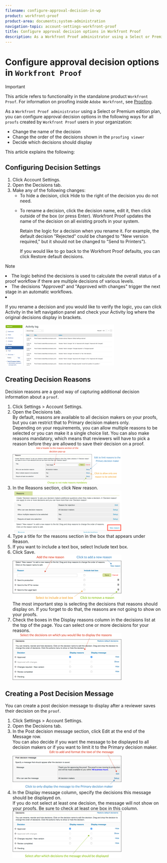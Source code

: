 ```yaml
---
filename: configure-approval-decision-in-wp
product: workfront-proof
product-area: documents;system-administration
navigation-topic: account-settings-workfront-proof
title: Configure approval decision options in Workfront Proof
description: As a Workfront Proof administrator using a Select or Premium edition plan, you can configure approval decision options in the following ways for all proofs created by Workfront Proof users in your organization:
---
```


# Configure approval decision options in `Workfront Proof`

>[!IMPORTANT]
>
>This article refers to functionality in the standalone product `Workfront Proof`. For information on proofing inside `Adobe Workfront`, see [Proofing](../../../review-and-approve-work/proofing/proofing.md).

As a `Workfront Proof administrator` using a Select or Premium edition plan, you can configure approval decision options in the following ways for all `proofs` created by `Workfront Proof` users in your organization:

* Change the name of the decision
* Change the order of the decisions shown in the `proofing viewer`
* Decide which decisions should display

This article explains the following:

## Configuring Decision Settings

<ol> 
 <li value="1">Click <span class="bold">Account Settings</span>.</li> 
 <li value="2">Open the <span class="bold">Decisions</span> tab.</li> 
 <li value="3">Make any of the following changes: 
  <ul>
   <li>To hide a decision, click <span class="bold">Hide</span> to the right of the decision you do not need.</li>
   <li><p>To rename a decision, click the decision name, edit it, then click outside of the box (or press Enter). <span>Workfront Proof</span> updates the name of the decision on all existing <span>proofs</span> in your system.</p><note type="important">
     Retain the logic for a decision when you rename it. For example, the default decision "Rejected" could be changed to "New version required," but it should not be changed to "Send to Printers").
    </note><p>If you would like to go back to the <span>Workfront Proof</span> defaults, you can click Restore default decisions.</p></li>
  </ul></li> 
</ol>

>[!NOTE]
>
><ul> 
 <li>The logic behind the decisions is used to calculate the overall status of a <span>proof</span> workflow if there are multiple decisions of various levels.</li> 
 <li>The decisions "Approved" and "Approved with changes" trigger the next stage in an automatic workflows.</li> 
 <li> <p>If you rename a decision and you&nbsp;would like to verify the logic, you can click <span class="bold">Activity</span> in the left navigation panel and check your Activity log where&nbsp;the original decisions display in brackets.</p> <p> <img src="assets/2016-12-20-1921-350x132.png" alt="2016-12-20_1921.png" style="width: 350;height: 132;"> </p> </li> 
</ul>

## Creating Decision Reasons

Decision reasons are a good way of capturing additional decision information about a `proof`.&nbsp;

<ol> 
 <li value="1">Click <span class="bold">Settings</span> > <span class="bold">Account Settings</span>.</li> 
 <li value="2">Open the <span class="bold">Decisions</span> tab.<br>By default, reasons are available to all decision makers on your <span>proofs</span>, but you can restrict that to Primary decision makers only.<br>Depending on your requirements, you can allow multiple reasons to be selected or you can make it a single choice list. You can also make reasons mandatory, which means that reviewers will have to pick a reason before they are allowed to save their decision on a <span>proof</span>.<br><img src="assets/reasons-setup-350x121.png" alt="Reasons_setup.png" style="width: 350;height: 121;"></li> 
 <li value="3">In the <span class="bold">Reasons</span> section, click <span class="bold">New reason</span>.<br><img src="assets/new-reason-350x135.png" alt="New_reason.png" style="width: 350;height: 135;"></li> 
 <li value="4">Type a title for the reasons section in the box that appears under <span class="bold">Reason</span>.</li> 
 <li value="5">If you want to include a text box, select <span class="bold">Include text box</span>.</li> 
 <li value="6">Click <span class="bold">Save</span>. <br><img src="assets/reasons-setup-2-350x146.png" alt="reasons_setup_2.png" style="width: 350;height: 146;"><br>The most important step is selecting the decisions that reasons should display on. If you forget to do that, the reasons are not going to show on your <span>proofs</span>.</li> 
 <li value="7">Check the boxes in the <span class="bold">Display reasons</span> column in the decisions list at the top of the page. You can select one or more decisions for your reasons.<br><img src="assets/reasons---decision-selection-350x150.png" alt="reasons_-_decision_selection.png" style="width: 350;height: 150;"></li> 
</ol>

## Creating a Post Decision Message

You can create a post decision message to display after a reviewer saves their decision on the `proof`.&nbsp;

<ol> 
 <li value="1">Click <span class="bold">Settings</span> > <span class="bold">Account Settings</span>.</li> 
 <li value="2">Open the <span class="bold">Decisions</span> tab.</li> 
 <li value="3">In the <span class="bold">Post decision message</span> section, click <span class="bold">Edit</span> at the end of the <span class="bold">Message</span> row.<br>You can also decide if you want the message to be displayed to all decision makers or if you want to limit it to the Primary decision maker.<br><img src="assets/post-decision-message-set-up-350x125.png" alt="post_decision_message_set_up.png" style="width: 350;height: 125;"></li> 
 <li value="4">In the&nbsp;<span class="bold">Display message column</span>, specify the decisions this message should be displayed on. <br>If you do not&nbsp;select at least one decision, the message will not&nbsp;show on your <span>proofs</span>. Be sure to check at least one box in this column.<br><img src="assets/post-decision-message-set-up-2-350x151.png" alt="post_decision_message_set_up_2.png" style="width: 350;height: 151;"></li> 
</ol>

